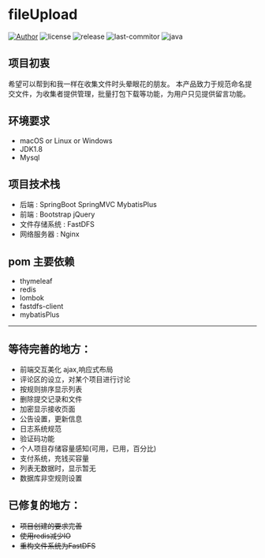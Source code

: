 # fileUpload

[![Author](https://img.shields.io/badge/Author-kid1999-lightgrey.svg)](https://github.com/kid1999/)
![license](https://img.shields.io/github/license/kid1999/fileUpload.svg)
![release](https://img.shields.io/github/release/kid1999/fileUpload.svg)
![last-commitor](https://img.shields.io/github/last-commit/kid1999/fileUpload.svg)
![java](https://img.shields.io/badge/language-java-orange.svg)

## 项目初衷
希望可以帮到和我一样在收集文件时头晕眼花的朋友。
本产品致力于规范命名提交文件，为收集者提供管理，批量打包下载等功能，为用户只见提供留言功能。

## 环境要求
* macOS or Linux or Windows
* JDK1.8
* Mysql
## 项目技术栈
* 后端 : SpringBoot SpringMVC MybatisPlus
* 前端 : Bootstrap jQuery
* 文件存储系统 : FastDFS
* 网络服务器 : Nginx

## pom 主要依赖
* thymeleaf
* redis
* lombok
* fastdfs-client
* mybatisPlus

-----

## 等待完善的地方：
* 前端交互美化 ajax,响应式布局
* 评论区的设立，对某个项目进行讨论
* 按规则排序显示列表
* 删除提交记录和文件
* 加密显示接收页面
* 公告设置，更新信息
* 日志系统规范
* 验证码功能
* 个人项目存储容量感知(可用，已用，百分比)
* 支付系统，充钱买容量
* 列表无数据时，显示暂无
* 数据库非空规则设置




## 已修复的地方：
* ~~项目创建的要求完善~~
* ~~使用redis减少IO~~
* ~~重构文件系统为FastDFS~~


